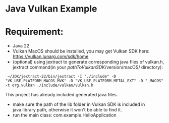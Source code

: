 # Java Vulkan Example  

# Requirement:  

* Java 22
* Vulkan MacOS should be installed, you may get Vulkan SDK here: https://vulkan.lunarg.com/sdk/home
* (optional) using jextract to generate corresponding java files of vulkan.h, jextract command(in your $pathToVulkanSDK/$version/macOS/ directory): 
```text
 ~/JDK/jextract-22/bin/jextract -I "./include" -D "VK_USE_PLATFORM_MACOS_MVK" -D "VK_USE_PLATFORM_METAL_EXT" -D "_MACOS" -t org.vulkan ./include/vulkan/vulkan.h
```
This project has already included generated java files.
* make sure the path of the lib folder in Vulkan SDK is included in java.library.path, otherwise it won't be able to find it.
* run the main class: com.example.HelloApplication
